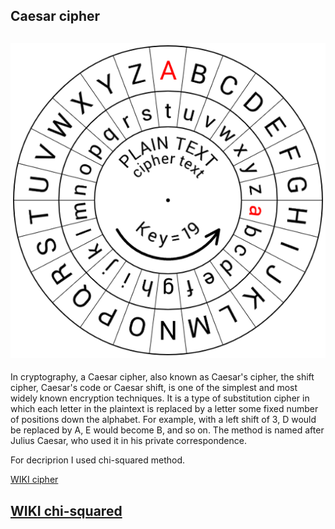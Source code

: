 ## Caesar cipher

![caesar](caesar.png) 
---
In cryptography, a Caesar cipher, also known as Caesar's cipher, the shift cipher, Caesar's code or Caesar shift, 
is one of the simplest and most widely known encryption techniques. It is a type of substitution cipher in which 
each letter in the plaintext is replaced by a letter some fixed number of positions down the alphabet. For example,
with a left shift of 3, D would be replaced by A, E would become B, and so on. The method is named after Julius Caesar,
who used it in his private correspondence.

For decriprion I used  chi-squared method.

[WIKI cipher](https://en.wikipedia.org/wiki/Caesar_cipher)

[WIKI chi-squared](https://en.wikipedia.org/wiki/Chi-squared_test)
---
